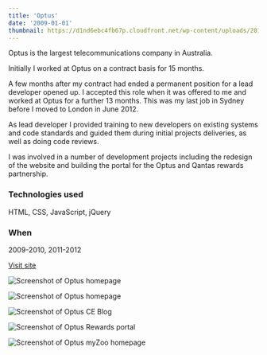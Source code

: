 ```yaml
---
title: 'Optus'
date: '2009-01-01'
thumbnail: https://d1nd6ebc4fb67p.cloudfront.net/wp-content/uploads/2016/08/05211550/thumb-optus.jpg
---
```


Optus is the largest telecommunications company in Australia.     

Initially I worked at Optus on a contract basis for 15 months.

A few months after my contract had ended a permanent position for a lead developer opened up. I accepted this role when it was offered to me and worked at Optus for a further 13 months. This was my last job in Sydney before I moved to London in June 2012.

As lead developer I provided training to new developers on existing systems and code standards and guided them during initial projects deliveries, as well as doing code reviews.

I was involved in a number of development projects including the redesign of the website and building the portal for the Optus and Qantas rewards partnership.  

### Technologies used
HTML, CSS, JavaScript, jQuery

### When
2009-2010, 2011-2012

<p><a class="button" href="http://www.optus.com.au" target="_blank" rel="noopener">Visit site</a></p>

![Screenshot of Optus homepage](https://d1nd6ebc4fb67p.cloudfront.net/wp-content/uploads/2016/08/05210827/optus1.jpg)

![Screenshot of Optus homepage](https://d1nd6ebc4fb67p.cloudfront.net/wp-content/uploads/2016/08/05210822/optus2.jpg)

<div class="grid grid--work">

![Screenshot of Optus CE Blog](https://d1nd6ebc4fb67p.cloudfront.net/wp-content/uploads/2016/08/05210820/optusceblog.jpg)

![Screenshot of Optus Rewards portal](https://d1nd6ebc4fb67p.cloudfront.net/wp-content/uploads/2016/08/05210819/optusrewards.jpg)

![Screenshot of Optus myZoo homepage](https://d1nd6ebc4fb67p.cloudfront.net/wp-content/uploads/2016/08/05210817/optuszoo.jpg)

</div>